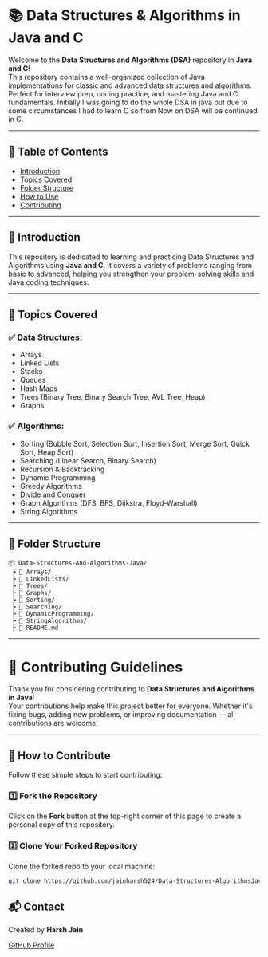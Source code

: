 # 📚 Data Structures & Algorithms in Java and C

Welcome to the **Data Structures and Algorithms (DSA)** repository in **Java and C**!  
This repository contains a well-organized collection of Java implementations for classic and advanced data structures and algorithms. Perfect for interview prep, coding practice, and mastering Java and C fundamentals. Initially I was going to do  the whole DSA in java but due to some circumstances I had to learn C so from Now on DSA will be continued in C.

---

## 📖 Table of Contents

- [Introduction](#introduction)
- [Topics Covered](#topics-covered)
- [Folder Structure](#folder-structure)
- [How to Use](#how-to-use)
- [Contributing](#contributing)

---

## 📌 Introduction

This repository is dedicated to learning and practicing Data Structures and Algorithms using **Java and C**. It covers a variety of problems ranging from basic to advanced, helping you strengthen your problem-solving skills and Java coding techniques.

---

## 📂 Topics Covered

### ✅ Data Structures:
- Arrays
- Linked Lists
- Stacks
- Queues
- Hash Maps
- Trees (Binary Tree, Binary Search Tree, AVL Tree, Heap)
- Graphs

### ✅ Algorithms:
- Sorting (Bubble Sort, Selection Sort, Insertion Sort, Merge Sort, Quick Sort, Heap Sort)
- Searching (Linear Search, Binary Search)
- Recursion & Backtracking
- Dynamic Programming
- Greedy Algorithms
- Divide and Conquer
- Graph Algorithms (DFS, BFS, Dijkstra, Floyd-Warshall)
- String Algorithms

---

## 📁 Folder Structure

```plaintext
📦 Data-Structures-And-Algorithms-Java/
 ┣ 📂 Arrays/
 ┣ 📂 LinkedLists/
 ┣ 📂 Trees/
 ┣ 📂 Graphs/
 ┣ 📂 Sorting/
 ┣ 📂 Searching/
 ┣ 📂 DynamicProgramming/
 ┣ 📂 StringAlgorithms/
 ┣ 📜 README.md
```
---
# 🤝 Contributing Guidelines

Thank you for considering contributing to **Data Structures and Algorithms in Java**!  
Your contributions help make this project better for everyone. Whether it's fixing bugs, adding new problems, or improving documentation — all contributions are welcome!

---

## 📌 How to Contribute

Follow these simple steps to start contributing:

### 1️⃣ Fork the Repository
Click on the **Fork** button at the top-right corner of this page to create a personal copy of this repository.

### 2️⃣ Clone Your Forked Repository
Clone the forked repo to your local machine:
```bash
git clone https://github.com/jainharsh524/Data-Structures-AlgorithmsJava.git
```


  <h2>📬 Contact</h2>
  <p>Created by <strong>Harsh Jain</strong></p>
  <p><a href="https://github.com/jainharsh524">GitHub Profile</a></p>

